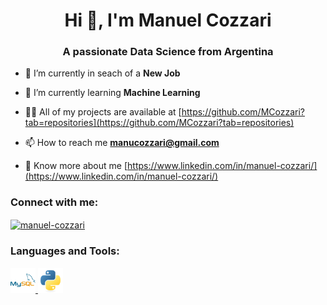 <h1 align="center">Hi 👋, I'm Manuel Cozzari</h1>
<h3 align="center">A passionate Data Science from Argentina</h3>

- 🔭 I’m currently in seach of a **New Job**

- 🌱 I’m currently learning **Machine Learning**

- 👨‍💻 All of my projects are available at [https://github.com/MCozzari?tab=repositories](https://github.com/MCozzari?tab=repositories)

- 📫 How to reach me **manucozzari@gmail.com**

- 📄 Know more about me [https://www.linkedin.com/in/manuel-cozzari/](https://www.linkedin.com/in/manuel-cozzari/)

<h3 align="left">Connect with me:</h3>
<p align="left">
<a href="https://linkedin.com/in/manuel-cozzari" target="blank"><img align="center" src="https://raw.githubusercontent.com/rahuldkjain/github-profile-readme-generator/master/src/images/icons/Social/linked-in-alt.svg" alt="manuel-cozzari" height="30" width="40" /></a>
</p>

<h3 align="left">Languages and Tools:</h3>
<p align="left"> <a href="https://www.mysql.com/" target="_blank" rel="noreferrer"> <img src="https://raw.githubusercontent.com/devicons/devicon/master/icons/mysql/mysql-original-wordmark.svg" alt="mysql" width="40" height="40"/> </a> <a href="https://www.python.org" target="_blank" rel="noreferrer"> <img src="https://raw.githubusercontent.com/devicons/devicon/master/icons/python/python-original.svg" alt="python" width="40" height="40"/> </a> </p>

